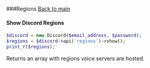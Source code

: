 ###Regions
[Back to main](README.md)

#### Show Discord Regions

```php
$discord = new Discord($email_address, $password);
$regions = $discord->api('regions')->show();
print_r($regions);
```

Returns an array with regions voice servers are hosted.
